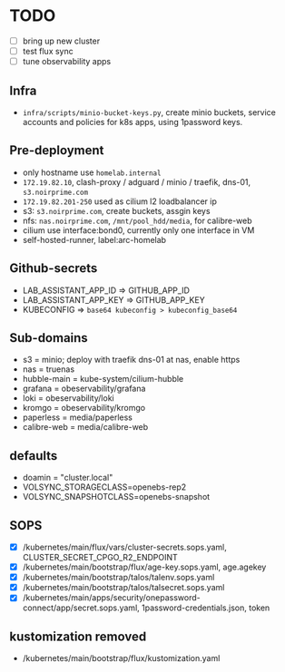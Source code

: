 # TODO

- [ ] bring up new cluster
- [ ] test flux sync
- [ ] tune observability apps

## Infra

- `infra/scripts/minio-bucket-keys.py`, create minio buckets, service accounts and policies for k8s apps, using 1password keys.

## Pre-deployment

- only hostname use `homelab.internal`
- `172.19.82.10`, clash-proxy / adguard / minio / traefik, dns-01, `s3.noirprime.com`
- `172.19.82.201-250` used as cilium l2 loadbalancer ip
- s3: `s3.noirprime.com`, create buckets, assgin keys
- nfs: `nas.noirprime.com`, `/mnt/pool_hdd/media`, for calibre-web
- cilium use interface:bond0, currently only one interface in VM
- self-hosted-runner, label:arc-homelab

## Github-secrets

- LAB_ASSISTANT_APP_ID => GITHUB_APP_ID
- LAB_ASSISTANT_APP_KEY => GITHUB_APP_KEY
- KUBECONFIG => `base64 kubeconfig > kubeconfig_base64`

## Sub-domains

- s3 = minio; deploy with traefik dns-01 at nas, enable https
- nas = truenas
- hubble-main = kube-system/cilium-hubble
- grafana = obeservability/grafana
- loki = obeservability/loki
- kromgo = obeservability/kromgo
- paperless = media/paperless
- calibre-web = media/calibre-web

## defaults

- doamin = "cluster.local"
- VOLSYNC_STORAGECLASS=openebs-rep2
- VOLSYNC_SNAPSHOTCLASS=openebs-snapshot

## SOPS

- [X] /kubernetes/main/flux/vars/cluster-secrets.sops.yaml, CLUSTER_SECRET_CPGO_R2_ENDPOINT
- [X] /kubernetes/main/bootstrap/flux/age-key.sops.yaml, age.agekey
- [X] /kubernetes/main/bootstrap/talos/talenv.sops.yaml
- [X] /kubernetes/main/bootstrap/talos/talsecret.sops.yaml
- [X] /kubernetes/main/apps/security/onepassword-connect/app/secret.sops.yaml, 1password-credentials.json, token

## kustomization removed

- /kubernetes/main/bootstrap/flux/kustomization.yaml
